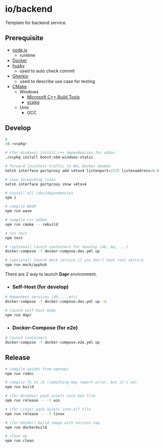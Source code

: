 # io/backend

Template for backend service.

## Prerequisite

* [node.js](https://nodejs.org/en/)
  * runtime
* [Docker](https://docs.docker.com/)
* [husky](https://www.npmjs.com/package/husky)
  * used to auto check commit
* [Gherkin](https://cucumber.io/docs/gherkin/)
  * used to describe use case for testing
* [CMake](https://cmake.org/)
  * Windows
    * [Microsoft C++ Build Tools](https://visualstudio.microsoft.com/zh-hant/visual-cpp-build-tools/)
    * [vcpkg](https://vcpkg.io/en/getting-started.html)
  * Unix
    * GCC

## Develop

```sh
#
cd <vcpkg>

# (for Windows) install c++ dependencies for addon
./vcpkg install boost:x64-windows-static

```

```powershell
# forward localhost traffic to WSL docker daemon
netsh interface portproxy add v4tov4 listenport=2375 listenaddress=0.0.0.0 connectport=2375 connectaddress=[WSL_IP]

# show forwarding rules
netsh interface portproxy show v4tov4
```

```sh
# install all (dev)dependencies
npm i

# compile WASM
npm run wasm

# compile c++ addon
npm run cmake -- rebuild

# run test
npm test

# (optional) launch containers for develop (db, mq, ...)
docker-compose -f docker-compose.dev.yml up

# (optional) launch mock service if you don't have real service
npm run mock/apphub
```

There are 2 way to launch **Dapr** environment.

* ### Self-Host (for develop)

```sh
# dependent services (db, ...etc)
docker-compose -f docker-compose.dev.yml up -d

# launch self-host mode
npm run dapr
```

* ### Docker-Compose (for e2e)

```sh
# launch containers
docker-compose -f docker-compose.e2e.yml up
```

## Release

```sh
# compile apidoc from openapi
npm run redoc

# compile TS to JS (something may report error, but it's ok)
npm run build

# (for Windows) pack assets into exe file
npm run release -- -t win

# (for Linux) pack assets into elf file
npm run release -- -t linux

# (for Docker) build image with version tag
npm run dockerbuild

# clean up
npm run clean
```
